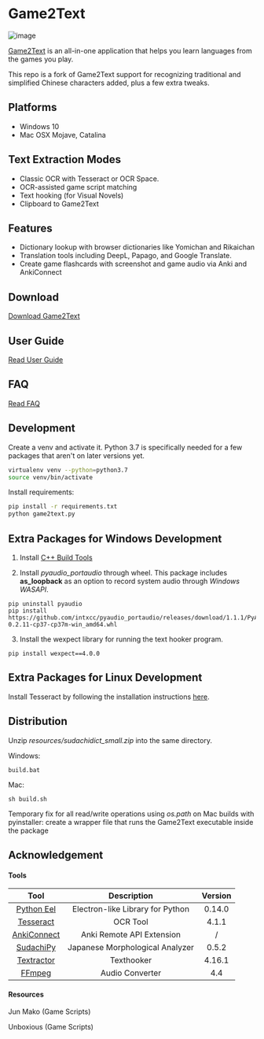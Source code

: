 # Game2Text

![image](https://user-images.githubusercontent.com/13146030/117099796-b3efa180-ada4-11eb-8c68-431dfa0acdb5.png)

[Game2Text](https://www.game2text.com) is an all-in-one application that helps you learn languages from the games you play.

This repo is a fork of Game2Text support for recognizing traditional and simplified Chinese characters added, plus a few extra tweaks.

## Platforms
- Windows 10
- Mac OSX Mojave, Catalina

## Text Extraction Modes
- Classic OCR with Tesseract or OCR Space.
- OCR-assisted game script matching
- Text hooking (for Visual Novels)
- Clipboard to Game2Text

## Features
- Dictionary lookup with browser dictionaries like Yomichan and Rikaichan
- Translation tools including DeepL, Papago, and Google Translate.
- Create game flashcards with screenshot and game audio via Anki and AnkiConnect

## Download 
[Download Game2Text](https://game2text.com/download/) 

## User Guide
[Read User Guide](https://game2text.com/user-guide/quick-start/)

## FAQ
[Read FAQ](https://game2text.com/faq/switch-browser/)

## Development

Create a venv and activate it.
Python 3.7 is specifically needed for a few packages that aren't on later versions yet.

```bash
virtualenv venv --python=python3.7
source venv/bin/activate
```

Install requirements:

```bash
pip install -r requirements.txt
python game2text.py
```

## Extra Packages for Windows Development

1. Install [C++ Build Tools](https://visualstudio.microsoft.com/visual-cpp-build-tools/)

2. Install *pyaudio_portaudio* through wheel. This package includes **as_loopback** as an option to record system audio through *Windows WASAPI*. 
```
pip uninstall pyaudio
pip install https://github.com/intxcc/pyaudio_portaudio/releases/download/1.1.1/PyAudio-0.2.11-cp37-cp37m-win_amd64.whl
```

3. Install the wexpect library for running the text hooker program.
```
pip install wexpect==4.0.0
```

## Extra Packages for Linux Development

Install Tesseract by following the installation instructions [here](https://tesseract-ocr.github.io/tessdoc/Home.html).

## Distribution

Unzip *resources/sudachidict_small.zip* into the same directory.

Windows: 

```build.bat```

Mac:

```sh build.sh```

Temporary fix for all read/write operations using *os.path* on Mac builds with pyinstaller: create a wrapper file that runs the Game2Text executable inside the package

## Acknowledgement

#### Tools

| Tool | Description | Version |
| :---: | :---: | :---: |
| [Python Eel](https://github.com/ChrisKnott/Eel)  | Electron-like Library for Python | 0.14.0 |
| [Tesseract](https://github.com/tesseract-ocr/tesseract)  | OCR Tool | 4.1.1 |
| [AnkiConnect](https://github.com/FooSoft/anki-connect) |  Anki Remote API Extension | / |
| [SudachiPy](https://github.com/WorksApplications/SudachiPy)  |  Japanese Morphological Analyzer | 0.5.2 |
| [Textractor](https://github.com/Artikash/Textractor) |  Texthooker | 4.16.1 |
| [FFmpeg](https://www.ffmpeg.org/) |  Audio Converter | 4.4 |



#### Resources

Jun Mako (Game Scripts)

Unboxious (Game Scripts)

